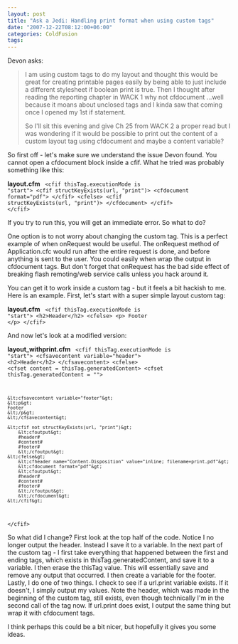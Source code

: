 ```yaml
---
layout: post
title: "Ask a Jedi: Handling print format when using custom tags"
date: "2007-12-22T08:12:00+06:00"
categories: ColdFusion 
tags: 
---
```


Devon asks:

<blockquote>
<p>
I am using custom tags to do my layout and thought this would be great for creating printable pages easily by being
able to just include a different stylesheet if boolean print is true. Then I thought after reading the reporting chapter in WACK 1 why not cfdocument ...well because it moans about unclosed tags and I kinda saw that coming once I opened
my 1st if statement.

So I'll sit this evening and give Ch 25 from WACK 2 a
proper read but I was wondering if it would be possible to print out the content of a custom layout tag using cfdocument and maybe a content variable?
</p>
</blockquote>
<!--more-->
So first off - let's make sure we understand the issue Devon found. You cannot open a cfdocument block inside a cfif. What he tried was probably something like this:

<b>layout.cfm</b>
<code>
&lt;cfif thisTag.executionMode is "start"&gt;
  &lt;cfif structKeyExists(url, "print")&gt;
    &lt;cfdocument format="pdf"&gt;
  &lt;/cfif&gt;
&lt;cfelse&gt;
  &lt;cfif structKeyExists(url, "print")&gt;
    &lt;/cfdocument&gt;
  &lt;/cfif&gt;
&lt;/cfif&gt;
</code>

If you try to run this, you will get an immediate error. So what to do? 

One option is to not worry about changing the custom tag. This is a perfect example of when onRequest would be useful. The onRequest method of Application.cfc would run after the entire request is done, and before anything is sent to the user. You could easily when wrap the output in cfdocument tags. But don't forget that onRequest has the bad side effect of breaking flash remoting/web service calls unless you hack around it. 

You can get it to work inside a custom tag - but it feels a bit hackish to me. Here is an example. First, let's start with a super simple layout custom tag:

<b>layout.cfm</b>
<code>
&lt;cfif thisTag.executionMode is "start"&gt;
	&lt;h2&gt;Header&lt;/h2&gt;
&lt;cfelse&gt;
	&lt;p&gt;
	Footer
	&lt;/p&gt;
&lt;/cfif&gt;
</code>

And now let's look at a modified version:

<b>layout_withprint.cfm</b>
<code>
&lt;cfif thisTag.executionMode is "start"&gt;
	&lt;cfsavecontent variable="header"&gt;
	&lt;h2&gt;Header&lt;/h2&gt;
	&lt;/cfsavecontent&gt;
&lt;cfelse&gt;
	&lt;cfset content = thisTag.generatedContent&gt;
	&lt;cfset thisTag.generatedContent = ""&gt;

	&lt;cfsavecontent variable="footer"&gt;
	&lt;p&gt;
	Footer
	&lt;/p&gt;
	&lt;/cfsavecontent&gt;
	
	&lt;cfif not structKeyExists(url, "print")&gt;
		&lt;cfoutput&gt;
		#header#
		#content#
		#footer#
		&lt;/cfoutput&gt;
	&lt;cfelse&gt;
		&lt;cfheader name="Content-Disposition" value="inline; filename=print.pdf"&gt;
		&lt;cfdocument format="pdf"&gt;
		&lt;cfoutput&gt;
		#header#
		#content#
		#footer#
		&lt;/cfoutput&gt;
		&lt;/cfdocument&gt;
	&lt;/cfif&gt;
&lt;/cfif&gt;
</code>

So what did I change? First look at the top half of the code. Notice I no longer output the header. Instead I save it to a variable. In the next part of the custom tag - I first take everything that happened between the first and ending tags, which exists in thisTag.generatedContent, and save it to a variable. I then erase the thisTag value. This will essentially save and remove any output that occurred. I then create a variable for the footer. Lastly, I do one of two things. I check to see if a url.print variable exists. If it doesn't, I simply output my values. Note the header, which was made in the beginning of the custom tag, still exists, even though technically I'm in the second call of the tag now. If url.print does exist, I output the same thing but wrap it with cfdocument tags. 

I think perhaps this could be a bit nicer, but hopefully it gives you some ideas.